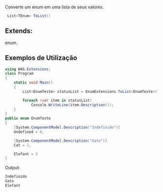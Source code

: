 Converte um enum em uma lista de seus valores.

```csharp
 List<TEnum> ToList()
```

## Extends:
enum.

## Exemplos de Utilização

```csharp
using W4G.Extensions;
class Program
{
    static void Main()
    {
        List<EnumTeste> statusList = EnumExtensions.ToList<EnumTeste>();

        foreach (var item in statusList)
            Console.WriteLine(item.Description());
    }
}
public enum EnumTeste
{
    [System.ComponentModel.Description("Indefinido")]
    Undefined = 0,

    [System.ComponentModel.Description("Gato")]
    Cat = 1,

    Elefant = 2
}
```

Output:
```bash
Indefinido
Gato
Elefant
```